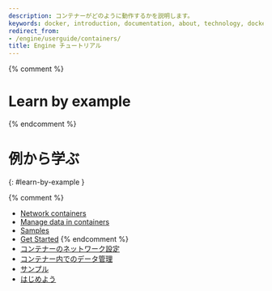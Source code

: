 ```yaml
---
description: コンテナーがどのように動作するかを説明します。
keywords: docker, introduction, documentation, about, technology, docker.io, user, guide, user's, manual, platform, framework, home, intro
redirect_from:
- /engine/userguide/containers/
title: Engine チュートリアル
---
```


{% comment %}
# Learn by example
{% endcomment %}
# 例から学ぶ
{: #learn-by-example }

{% comment %}
* [Network containers](networkingcontainers.md)
* [Manage data in containers](../../storage/volumes.md)
* [Samples](../../samples/index.md)
* [Get Started](../../get-started/index.md)
{% endcomment %}
* [コンテナーのネットワーク設定](networkingcontainers.md)
* [コンテナー内でのデータ管理](../../storage/volumes.md)
* [サンプル](../../samples/index.md)
* [はじめよう](../../get-started/index.md)
